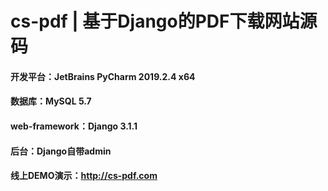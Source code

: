 # cs-pdf | 基于Django的PDF下载网站源码
#### 开发平台：JetBrains PyCharm 2019.2.4 x64
#### 数据库：MySQL 5.7
#### web-framework：Django 3.1.1
#### 后台：Django自带admin
#### 线上DEMO演示：http://cs-pdf.com
